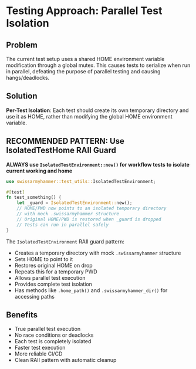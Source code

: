 # Testing Approach: Parallel Test Isolation

## Problem
The current test setup uses a shared HOME environment variable modification through a global mutex. This causes tests to serialize when run in parallel, defeating the purpose of parallel testing and causing hangs/deadlocks.

## Solution
**Per-Test Isolation**: Each test should create its own temporary directory and use it as HOME, rather than modifying the global HOME environment variable.


## **RECOMMENDED PATTERN: Use IsolatedTestHome RAII Guard**

**ALWAYS use `IsolatedTestEnvironment::new()` for workflow tests to isolate current working and home**

```rust
use swissarmyhammer::test_utils::IsolatedTestEnvironment;

#[test]
fn test_something() {
    let _guard = IsolatedTestEnvironment::new();
    // HOME/PWD now points to an isolated temporary directory
    // with mock .swissarmyhammer structure
    // Original HOME/PWD is restored when _guard is dropped
    // Tests can run in parallel safely
}
```

The `IsolatedTestEnvironment` RAII guard pattern:
- Creates a temporary directory with mock `.swissarmyhammer` structure
- Sets HOME to point to it  
- Restores original HOME on drop
- Repeats this for a temporary PWD
- Allows parallel test execution
- Provides complete test isolation
- Has methods like `.home_path()` and `.swissarmyhammer_dir()` for accessing paths

## Benefits
- True parallel test execution
- No race conditions or deadlocks
- Each test is completely isolated
- Faster test execution
- More reliable CI/CD
- Clean RAII pattern with automatic cleanup
